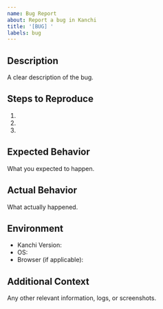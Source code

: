 ```yaml
---
name: Bug Report
about: Report a bug in Kanchi
title: '[BUG] '
labels: bug
---
```


## Description
A clear description of the bug.

## Steps to Reproduce
1. 
2. 
3. 

## Expected Behavior
What you expected to happen.

## Actual Behavior
What actually happened.

## Environment
- Kanchi Version:
- OS:
- Browser (if applicable):

## Additional Context
Any other relevant information, logs, or screenshots.
